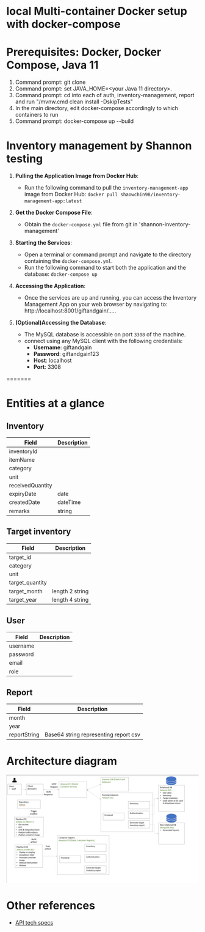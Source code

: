 # local Multi-container Docker setup with docker-compose

# Prerequisites: Docker, Docker Compose, Java 11

1. Command prompt: git clone
2. Command prompt: set JAVA_HOME=<your Java 11 directory>.
3. Command prompt: cd into each of auth, inventory-management, report and run "/mvnw.cmd clean install -DskipTests"
4. In the main directory, edit docker-compose accordingly to which containers to run
5. Command prompt: docker-compose up --build

# Inventory management by Shannon testing

1. **Pulling the Application Image from Docker Hub**:

   - Run the following command to pull the `inventory-management-app` image from Docker Hub:
     `docker pull shaowchin98/inventory-management-app:latest`

2. **Get the Docker Compose File**:

   - Obtain the `docker-compose.yml` file from git in 'shannon-inventory-management'

3. **Starting the Services**:

   - Open a terminal or command prompt and navigate to the directory containing the `docker-compose.yml`.
   - Run the following command to start both the application and the database:
     `docker-compose up`

4. **Accessing the Application**:

   - Once the services are up and running, you can access the Inventory Management App on your web browser by navigating to:
     http://localhost:8001/giftandgain/.....

5. **(Optional)Accessing the Database**:
   - The MySQL database is accessible on port `3308` of the machine.
   - connect using any MySQL client with the following credentials:
     - **Username**: giftandgain
     - **Password**: giftandgain123
     - **Host**: localhost
     - **Port**: 3308

=======

# Entities at a glance

## Inventory

| Field            | Description |
| ---------------- | ----------- |
| inventoryId      |             |
| itemName         |             |
| category         |             |
| unit             |             |
| receivedQuantity |             |
| expiryDate       | date        |
| createdDate      | dateTime    |
| remarks          | string      |

## Target inventory

| Field           | Description     |
| --------------- | --------------- |
| target_id       |                 |
| category        |                 |
| unit            |                 |
| target_quantity |                 |
| target_month    | length 2 string |
| target_year     | length 4 string |

## User

| Field    | Description |
| -------- | ----------- |
| username |             |
| password |             |
| email    |             |
| role     |             |

## Report

| Field        | Description                           |
| ------------ | ------------------------------------- |
| month        |                                       |
| year         |                                       |
| reportString | Base64 string representing report csv |

# Architecture diagram

![Architecture diagram](architecture/giftandgain-architecture-diagram.png)

# Other references

- [API tech specs](architecture/api-tech-specs.md)
